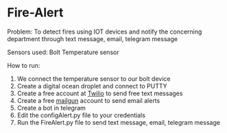# Fire-Alert

Problem:
To detect fires using IOT devices and notify the concerning department through text message, email, telegram message

Sensors used:
Bolt Temperature sensor

How to run:
1. We connect the temperature sensor to our bolt device 
2. Create a digital ocean droplet and connect to PUTTY
2. Create a free account at [Twilio](https://www.twilio.com/) to send free text messages
3. Create a free [mailgun](https://www.mailgun.com/) account to send email alerts
4. Create a bot in telegram 
5. Edit the configAlert.py file to your credentials
6. Run the FireAlert.py file to send text message, email, telegram message
